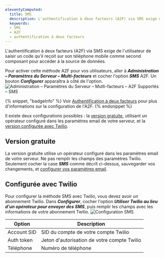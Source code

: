 ```yaml
---
eleventyComputed:
  title: SMS
  description: L'authentification à deux facteurs (A2F) via SMS exige de l'utilisateur de saisir un code qu'il reçoit sur son téléphone mobile comme second composant pour accéder à la source de données.
  keywords:
  - SMS
  - A2F
  - authentification à deux facteurs
---
```

L'authentification à deux facteurs (A2F) via SMS exige de l'utilisateur de saisir un code qu'il reçoit sur son téléphone mobile comme second composant pour accéder à la source de données.

Pour activer cette méthode A2F pour vos utilisateurs, aller à ***Administration – Paramètres du Serveur – Multi-facteurs*** et cocher l'option ***SMS*** A2F. Un bouton ***Configurer*** apparaîtra à côté de l'option.
![Administration – Paramètres du Serveur – Multi-facteurs – A2F Supportés – SMS](https://cdnweb.devolutions.net/docs/docs_en_server_ServerOp2068.png)

{% snippet, "badgeInfo" %}
Voir [Authentification à deux facteurs](/server/web-interface/administration/configuration/server-settings/security/two-factor/) pour plus d'informations sur la configuration de l'A2F.
{% endsnippet %}

Il existe deux configurations possibles : la [version gratuite](#version-gratuite), utilisant un opérateur configuré dans les paramètres email de votre serveur, et la [version configurée avec Twilio](#configurée-avec-twilio).

## Version gratuite
La version gratuite utilise un opérateur configuré dans les paramètres email de votre serveur. Ne pas remplir les champs des paramètres Twilio. Seulement cocher la case ***SMS*** comme décrit ci-dessus, sauvegarder vos changements, et [configurer vos paramètres email](/server/kb/how-to-articles/configure-smtp-server/configure-smtp-email/).

## Configurée avec Twilio
Pour configurer la méthode SMS avec Twilio, vous devez avoir un abonnement Twilio. Dans ***Configurer***, cocher l'option ***Utiliser Twilio au lieu d'un opérateur pour envoyer des SMS***, puis remplir les champs avec les informations de votre abonnement Twilio.
![Configuration SMS](https://cdnweb.devolutions.net/docs/docs_en_server_ServerOp8136.png)

| Option      | Description                                  |
|-------------|----------------------------------------------|
| Account SID | SID du compte de votre compte Twilio        |
| Auth token  | Jeton d'autorisation de votre compte Twilio  |
| Téléphone   | Numéro de téléphone                          |
